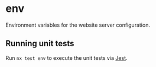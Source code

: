 # env

Environment variables for the website server configuration.

## Running unit tests

Run `nx test env` to execute the unit tests via [Jest](https://jestjs.io).
